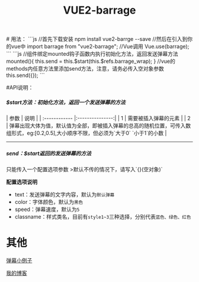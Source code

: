 <h1 align="center">VUE2-barrage</h1>
<p align="center">
	<img src="https://img.shields.io/badge/build-passing-brightgreen.svg" alt="">
	<img src="https://img.shields.io/npm/v/vue2-barrage.svg" alt="">
	<img src="https://img.shields.io/npm/l/vue2-barrage.svg" alt="">
</p>
# 用法：
```js
//首先下载安装
npm install vue2-barrge --save
//然后在引入到你的vue中
import barrage from "vue2-barrage";
//Vue调用
Vue.use(barrage);
```
```js
//组件绑定mounted钩子函数内执行初始化方法，返回发送弹幕方法
mounted(){
	this.send = this.$start(this.$refs.barrage_wrap);
}
//vue的methods内任意方法里添加send方法，注意，请务必传入空对象参数
this.send({});
```


#API说明：
<h5>$start方法：初始化方法，返回一个发送弹幕的方法</h5>
| 参数 | 说明  |
| :------------ |:---------------:|
| 1      | 需要被插入弹幕的元素 |
| 2      | 弹幕出现大体为值，默认值为全部，即被插入弹幕的总高的随机位置，可传入数组形式，eg:[0.2,0.5],大小顺序不限，但必须为`大于0` `小于1`的小数  | 

<!-- text:this.text,
color:"#fff",
speed:4,
classname:"style2" -->

___
<h5>send：$start返回的发送弹幕的方法</h5>
只能传入一个配置选项参数
>默认不传的情况下，请写入`{}(空对象)`  

<b>配置选项说明</b>  

* text：发送弹幕的文字内容，默认为`默认弹幕`
* color：字体颜色，默认为`黑色`
* speed：弹幕速度，默认为`5`
* classname：样式类名，目前有`style1~3`三种选择，分别代表`蓝色、绿色、红色`


# 其他
[弹幕小例子](http://rbblog.space/)

[我的博客](http://rbblog.space/)

